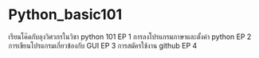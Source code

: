 # Python_basic101
เรียนโค๊ดกับลุงวิศวกรในวิชา python 101
EP 1 การลงโปรแกรมภาษาและตั้งค่า python
EP 2 การเขียนโปรแกรมเกี่ยวข้องกับ GUI
EP 3 การสมัครใช้งาน github
EP 4
